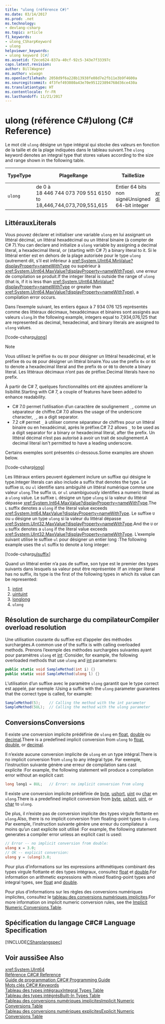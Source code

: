 ```yaml
---
title: "ulong (référence C#)"
ms.date: 03/14/2017
ms.prod: .net
ms.technology:
- devlang-csharp
ms.topic: article
f1_keywords:
- ulong_CSharpKeyword
- ulong
helpviewer_keywords:
- ulong keyword [C#]
ms.assetid: f2ece624-837a-40cf-92c5-343e7f33397c
caps.latest.revision: 
author: BillWagner
ms.author: wiwagn
ms.openlocfilehash: 2058d9f6a228b13938fe08d7e2fb11e3b9f4600a
ms.sourcegitcommit: 4f3fef493080a43e70e951223894768d36ce430a
ms.translationtype: HT
ms.contentlocale: fr-FR
ms.lasthandoff: 11/21/2017
---
```

# <a name="ulong-c-reference"></a><span data-ttu-id="8a4e2-102">ulong (référence C#)</span><span class="sxs-lookup"><span data-stu-id="8a4e2-102">ulong (C# Reference)</span></span>

<span data-ttu-id="8a4e2-103">Le mot clé `ulong` désigne un type intégral qui stocke des valeurs en fonction de la taille et de la plage indiquées dans le tableau suivant.</span><span class="sxs-lookup"><span data-stu-id="8a4e2-103">The `ulong` keyword denotes an integral type that stores values according to the size and range shown in the following table.</span></span>  
  
|<span data-ttu-id="8a4e2-104">Type</span><span class="sxs-lookup"><span data-stu-id="8a4e2-104">Type</span></span>|<span data-ttu-id="8a4e2-105">Plage</span><span class="sxs-lookup"><span data-stu-id="8a4e2-105">Range</span></span>|<span data-ttu-id="8a4e2-106">Taille</span><span class="sxs-lookup"><span data-stu-id="8a4e2-106">Size</span></span>|<span data-ttu-id="8a4e2-107">Type .NET Framework</span><span class="sxs-lookup"><span data-stu-id="8a4e2-107">.NET Framework type</span></span>|  
|----------|-----------|----------|-------------------------|  
|`ulong`|<span data-ttu-id="8a4e2-108">de 0 à 18 446 744 073 709 551 615</span><span class="sxs-lookup"><span data-stu-id="8a4e2-108">0 to 18,446,744,073,709,551,615</span></span>|<span data-ttu-id="8a4e2-109">Entier 64 bits non signé</span><span class="sxs-lookup"><span data-stu-id="8a4e2-109">Unsigned 64-bit integer</span></span>|<xref:System.UInt64?displayProperty=nameWithType>|  
  
## <a name="literals"></a><span data-ttu-id="8a4e2-110">Littéraux</span><span class="sxs-lookup"><span data-stu-id="8a4e2-110">Literals</span></span>  

<span data-ttu-id="8a4e2-111">Vous pouvez déclarer et initialiser une variable `ulong` en lui assignant un littéral décimal, un littéral hexadécimal ou un littéral binaire (à compter de C# 7).</span><span class="sxs-lookup"><span data-stu-id="8a4e2-111">You can declare and initialize a `ulong` variable by assigning a decimal literal, a hexadecimal literal, or (starting with C# 7) a binary literal to it.</span></span>  <span data-ttu-id="8a4e2-112">Si le littéral entier est en dehors de la plage autorisée pour le type `ulong` (autrement dit, s’il est inférieur à <xref:System.UInt64.MinValue?displayProperty=nameWithType> ou supérieur à <xref:System.UInt64.MaxValue?displayProperty=nameWithType>), une erreur de compilation se produit.</span><span class="sxs-lookup"><span data-stu-id="8a4e2-112">If the integer literal is outside the range of `ulong` (that is, if it is less than <xref:System.UInt64.MinValue?displayProperty=nameWithType> or greater than <xref:System.UInt64.MaxValue?displayProperty=nameWithType>), a compilation error occurs.</span></span> 

<span data-ttu-id="8a4e2-113">Dans l’exemple suivant, les entiers égaux à 7 934 076 125 représentés comme des littéraux décimaux, hexadécimaux et binaires sont assignés aux valeurs `ulong`.</span><span class="sxs-lookup"><span data-stu-id="8a4e2-113">In the following example, integers equal to 7,934,076,125 that are represented as decimal, hexadecimal, and binary literals are assigned to `ulong` values.</span></span>  
  
[!code-csharp[ulong](../../../../samples/snippets/csharp/language-reference/keywords/numeric-literals.cs#ULong)]  

> [!NOTE] 
> <span data-ttu-id="8a4e2-114">Vous utilisez le préfixe `0x` ou `0X` pour désigner un littéral hexadécimal, et le préfixe `0b` ou `0B` pour désigner un littéral binaire.</span><span class="sxs-lookup"><span data-stu-id="8a4e2-114">You use the prefix `0x` or `0X` to denote a hexadecimal literal and the prefix `0b` or `0B` to denote a binary literal.</span></span> <span data-ttu-id="8a4e2-115">Les littéraux décimaux n’ont pas de préfixe.</span><span class="sxs-lookup"><span data-stu-id="8a4e2-115">Decimal literals have no prefix.</span></span> 

<span data-ttu-id="8a4e2-116">À partir de C# 7, quelques fonctionnalités ont été ajoutées améliorer la lisibilité.</span><span class="sxs-lookup"><span data-stu-id="8a4e2-116">Starting with C# 7, a couple of features have been added to enhance readability.</span></span> 
 - <span data-ttu-id="8a4e2-117">C# 7.0 permet l’utilisation d’un caractère de soulignement `_`, comme un séparateur de chiffre.</span><span class="sxs-lookup"><span data-stu-id="8a4e2-117">C# 7.0 allows the usage of the underscore character, `_`, as a digit separator.</span></span>
 - <span data-ttu-id="8a4e2-118">7.2 c# permet `_` à utiliser comme séparateur de chiffres pour un littéral binaire ou en hexadécimal, après le préfixe.</span><span class="sxs-lookup"><span data-stu-id="8a4e2-118">C# 7.2 allows `_` to be used as a digit separator for a binary or hexadecimal literal, after the prefix.</span></span> <span data-ttu-id="8a4e2-119">Un littéral décimal n’est pas autorisé à avoir un trait de soulignement.</span><span class="sxs-lookup"><span data-stu-id="8a4e2-119">A decimal literal isn't permitted to have a leading underscore.</span></span>

<span data-ttu-id="8a4e2-120">Certains exemples sont présentés ci-dessous.</span><span class="sxs-lookup"><span data-stu-id="8a4e2-120">Some examples are shown below.</span></span>

[!code-csharp[long](../../../../samples/snippets/csharp/language-reference/keywords/numeric-literals.cs#LongS)]  
 
 <span data-ttu-id="8a4e2-121">Les littéraux entiers peuvent également inclure un suffixe qui désigne le type.</span><span class="sxs-lookup"><span data-stu-id="8a4e2-121">Integer literals can also include a suffix that denotes the type.</span></span> <span data-ttu-id="8a4e2-122">Le suffixe `UL` ou `ul` identifie sans ambiguïté un littéral numérique comme une valeur `ulong`.</span><span class="sxs-lookup"><span data-stu-id="8a4e2-122">The suffix `UL` or `ul` unambiguously identifies a numeric literal as a `ulong` value.</span></span> <span data-ttu-id="8a4e2-123">Le suffixe `L` désigne un type `ulong` si la valeur du littéral dépasse <xref:System.Int64.MaxValue?displayProperty=nameWithType>.</span><span class="sxs-lookup"><span data-stu-id="8a4e2-123">The `L` suffix denotes a `ulong` if the literal value exceeds <xref:System.Int64.MaxValue?displayProperty=nameWithType>.</span></span> <span data-ttu-id="8a4e2-124">Le suffixe `U` ou `u` désigne un type `ulong` si la valeur du littéral dépasse <xref:System.UInt32.MaxValue?displayProperty=nameWithType>.</span><span class="sxs-lookup"><span data-stu-id="8a4e2-124">And the `U` or `u` suffix denotes a `ulong` if the literal value exceeds <xref:System.UInt32.MaxValue?displayProperty=nameWithType>.</span></span> <span data-ttu-id="8a4e2-125">L’exemple suivant utilise le suffixe `ul` pour désigner un entier long :</span><span class="sxs-lookup"><span data-stu-id="8a4e2-125">The following example uses the `ul` suffix to denote a long integer:</span></span>
 
[!code-csharp[ulsuffix](../../../../samples/snippets/csharp/language-reference/keywords/numeric-suffixes.cs#2)]

<span data-ttu-id="8a4e2-126">Quand un littéral entier n’a pas de suffixe, son type est le premier des types suivants dans lesquels sa valeur peut être représentée :</span><span class="sxs-lookup"><span data-stu-id="8a4e2-126">If an integer literal has no suffix, its type is the first of the following types in which its value can be represented:</span></span> 

1. [<span data-ttu-id="8a4e2-127">int</span><span class="sxs-lookup"><span data-stu-id="8a4e2-127">int</span></span>](int.md)
2. [<span data-ttu-id="8a4e2-128">uint</span><span class="sxs-lookup"><span data-stu-id="8a4e2-128">uint</span></span>](../../../csharp/language-reference/keywords/uint.md)
3. [<span data-ttu-id="8a4e2-129">long</span><span class="sxs-lookup"><span data-stu-id="8a4e2-129">long</span></span>](long.md)
4. `ulong`

## <a name="compiler-overload-resolution"></a><span data-ttu-id="8a4e2-130">Résolution de surcharge du compilateur</span><span class="sxs-lookup"><span data-stu-id="8a4e2-130">Compiler overload resolution</span></span>
  
 <span data-ttu-id="8a4e2-131">Une utilisation courante du suffixe est d’appeler des méthodes surchargées.</span><span class="sxs-lookup"><span data-stu-id="8a4e2-131">A common use of the suffix is with calling overloaded methods.</span></span> <span data-ttu-id="8a4e2-132">Prenons l’exemple des méthodes surchargées suivantes ayant pour paramètres `ulong` et [int](../../../csharp/language-reference/keywords/int.md) :</span><span class="sxs-lookup"><span data-stu-id="8a4e2-132">Consider, for example, the following overloaded methods that use `ulong` and [int](../../../csharp/language-reference/keywords/int.md) parameters:</span></span>  
  
```csharp  
public static void SampleMethod(int i) {}  
public static void SampleMethod(ulong l) {}  
```  
  
 <span data-ttu-id="8a4e2-133">L’utilisation d’un suffixe avec le paramètre `ulong` garantit que le type correct est appelé, par exemple :</span><span class="sxs-lookup"><span data-stu-id="8a4e2-133">Using a suffix with the `ulong` parameter guarantees that the correct type is called, for example:</span></span>  
  
```csharp  
SampleMethod(5);    // Calling the method with the int parameter  
SampleMethod(5UL);  // Calling the method with the ulong parameter  
```  
  
## <a name="conversions"></a><span data-ttu-id="8a4e2-134">Conversions</span><span class="sxs-lookup"><span data-stu-id="8a4e2-134">Conversions</span></span>  
 <span data-ttu-id="8a4e2-135">Il existe une conversion implicite prédéfinie de `ulong` en [float](../../../csharp/language-reference/keywords/float.md), [double](../../../csharp/language-reference/keywords/double.md) ou [decimal](../../../csharp/language-reference/keywords/decimal.md).</span><span class="sxs-lookup"><span data-stu-id="8a4e2-135">There is a predefined implicit conversion from `ulong` to [float](../../../csharp/language-reference/keywords/float.md), [double](../../../csharp/language-reference/keywords/double.md), or [decimal](../../../csharp/language-reference/keywords/decimal.md).</span></span>  
  
 <span data-ttu-id="8a4e2-136">Il n’existe aucune conversion implicite de `ulong` en un type intégral.</span><span class="sxs-lookup"><span data-stu-id="8a4e2-136">There is no implicit conversion from `ulong` to any integral type.</span></span> <span data-ttu-id="8a4e2-137">Par exemple, l’instruction suivante génère une erreur de compilation sans cast explicite :</span><span class="sxs-lookup"><span data-stu-id="8a4e2-137">For example, the following statement will produce a compilation error without an explicit cast:</span></span>  
  
```csharp  
long long1 = 8UL;   // Error: no implicit conversion from ulong  
```  
  
 <span data-ttu-id="8a4e2-138">Il existe une conversion implicite prédéfinie de [byte](../../../csharp/language-reference/keywords/byte.md), [ushort](../../../csharp/language-reference/keywords/ushort.md), [uint](../../../csharp/language-reference/keywords/uint.md) ou [char](../../../csharp/language-reference/keywords/char.md) en `ulong`.</span><span class="sxs-lookup"><span data-stu-id="8a4e2-138">There is a predefined implicit conversion from [byte](../../../csharp/language-reference/keywords/byte.md), [ushort](../../../csharp/language-reference/keywords/ushort.md), [uint](../../../csharp/language-reference/keywords/uint.md), or [char](../../../csharp/language-reference/keywords/char.md) to `ulong`.</span></span>  
  
 <span data-ttu-id="8a4e2-139">De plus, il n’existe pas de conversion implicite des types virgule flottante en `ulong`.</span><span class="sxs-lookup"><span data-stu-id="8a4e2-139">Also, there is no implicit conversion from floating-point types to `ulong`.</span></span> <span data-ttu-id="8a4e2-140">Par exemple, l’instruction suivante génère une erreur du compilateur à moins qu’un cast explicite soit utilisé :</span><span class="sxs-lookup"><span data-stu-id="8a4e2-140">For example, the following statement generates a compiler error unless an explicit cast is used:</span></span>  
  
```csharp  
// Error -- no implicit conversion from double:  
ulong x = 3.0;  
// OK -- explicit conversion:  
ulong y = (ulong)3.0;    
```  
  
 <span data-ttu-id="8a4e2-141">Pour plus d’informations sur les expressions arithmétiques combinant des types virgule flottante et des types intégraux, consultez [float](../../../csharp/language-reference/keywords/float.md) et [double](../../../csharp/language-reference/keywords/double.md).</span><span class="sxs-lookup"><span data-stu-id="8a4e2-141">For information on arithmetic expressions with mixed floating-point types and integral types, see [float](../../../csharp/language-reference/keywords/float.md) and [double](../../../csharp/language-reference/keywords/double.md).</span></span>  
  
 <span data-ttu-id="8a4e2-142">Pour plus d’informations sur les règles des conversions numériques implicites, consultez le [tableau des conversions numériques implicites](../../../csharp/language-reference/keywords/implicit-numeric-conversions-table.md).</span><span class="sxs-lookup"><span data-stu-id="8a4e2-142">For more information on implicit numeric conversion rules, see the [Implicit Numeric Conversions Table](../../../csharp/language-reference/keywords/implicit-numeric-conversions-table.md).</span></span>  
  
## <a name="c-language-specification"></a><span data-ttu-id="8a4e2-143">Spécification du langage C#</span><span class="sxs-lookup"><span data-stu-id="8a4e2-143">C# Language Specification</span></span>  
 [!INCLUDE[CSharplangspec](~/includes/csharplangspec-md.md)]  
  
## <a name="see-also"></a><span data-ttu-id="8a4e2-144">Voir aussi</span><span class="sxs-lookup"><span data-stu-id="8a4e2-144">See Also</span></span>  
 <xref:System.UInt64>  
 [<span data-ttu-id="8a4e2-145">Référence C#</span><span class="sxs-lookup"><span data-stu-id="8a4e2-145">C# Reference</span></span>](../../../csharp/language-reference/index.md)  
 [<span data-ttu-id="8a4e2-146">Guide de programmation C#</span><span class="sxs-lookup"><span data-stu-id="8a4e2-146">C# Programming Guide</span></span>](../../../csharp/programming-guide/index.md)  
 [<span data-ttu-id="8a4e2-147">Mots clés C#</span><span class="sxs-lookup"><span data-stu-id="8a4e2-147">C# Keywords</span></span>](../../../csharp/language-reference/keywords/index.md)  
 [<span data-ttu-id="8a4e2-148">Tableau des types intégraux</span><span class="sxs-lookup"><span data-stu-id="8a4e2-148">Integral Types Table</span></span>](../../../csharp/language-reference/keywords/integral-types-table.md)  
 [<span data-ttu-id="8a4e2-149">Tableau des types intégrés</span><span class="sxs-lookup"><span data-stu-id="8a4e2-149">Built-In Types Table</span></span>](../../../csharp/language-reference/keywords/built-in-types-table.md)  
 [<span data-ttu-id="8a4e2-150">Tableau des conversions numériques implicites</span><span class="sxs-lookup"><span data-stu-id="8a4e2-150">Implicit Numeric Conversions Table</span></span>](../../../csharp/language-reference/keywords/implicit-numeric-conversions-table.md)  
 [<span data-ttu-id="8a4e2-151">Tableau des conversions numériques explicites</span><span class="sxs-lookup"><span data-stu-id="8a4e2-151">Explicit Numeric Conversions Table</span></span>](../../../csharp/language-reference/keywords/explicit-numeric-conversions-table.md)
